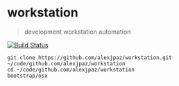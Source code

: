# workstation
> development workstation automation

[![Build Status](https://travis-ci.org/alexjpaz/workstation.svg?branch=master)](https://travis-ci.org/alexjpaz/workstation)

```
git clone https://github.com/alexjpaz/workstation.git ~/code/github.com/alexjpaz/workstation
cd ~/code/github.com/alexjpaz/workstation
bootstrap/osx
```
 
